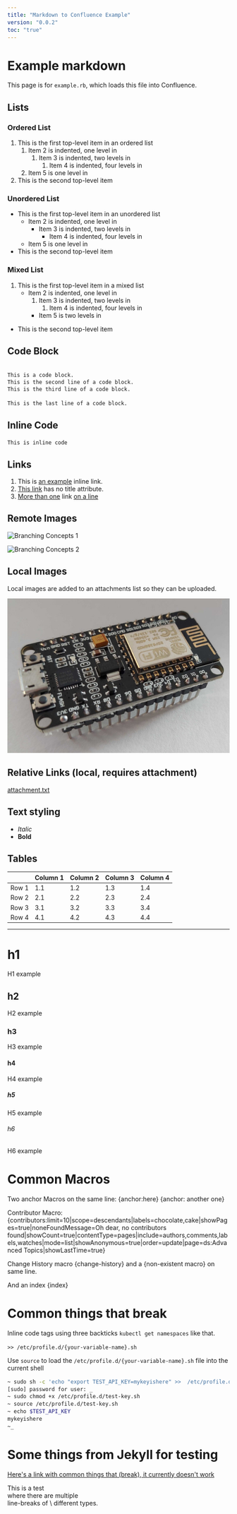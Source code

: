 ```yaml
---
title: "Markdown to Confluence Example"
version: "0.0.2"
toc: "true"
---
```


# Example markdown 

This page is for `example.rb`, which loads this file into Confluence.

## Lists

### Ordered List

1. This is the first top-level item in an ordered list
   1. Item 2 is indented, one level in
      1. Item 3 is indented, two levels in
            1. Item 4 is indented, four levels in
   2. Item 5 is one level in
2. This is the second top-level item

### Unordered List

- This is the first top-level item in an unordered list
  - Item 2 is indented, one level in
    - Item 3 is indented, two levels in
        - Item 4 is indented, four levels in
  - Item 5 is one level in
- This is the second top-level item

### Mixed List

1. This is the first top-level item in a mixed list
   - Item 2 is indented, one level in
     1. Item 3 is indented, two levels in
           1. Item 4 is indented, four levels in
     - Item 5 is two levels in
- This is the second top-level item

## Code Block

```text

This is a code block.
This is the second line of a code block.
This is the third line of a code block.

This is the last line of a code block.
```

## Inline Code

`This is inline code`


## Links

1. This is [an example](http://example.com/ "This is a title attribute") inline link.
1. [This link](http://example.com/) has no title attribute.
1. [More than one](http://example.com/) link [on a line](https://example.org)


## Remote Images

![Branching Concepts 1](http://git-scm.com/figures/18333fig0319-tn.png "Branching Map")

![Branching Concepts 2](http://git-scm.com/figures/18333fig0319-tn.png)

## Local Images

Local images are added to an attachments list so they can be uploaded.

![Data](./tests/assets/nodemcu-esp8266-amica.jpg "nodemcu-esp8266")


## Relative Links (local, requires attachment)

[attachment.txt](./tests/assets/test.txt)

## Text styling

- *Italic*
- **Bold**


## Tables

| | Column 1 | Column 2 | Column 3 | Column 4 |
|-| - | - | - | - |
|Row 1| 1.1 | 1.2 | 1.3 | 1.4 |
|Row 2| 2.1 | 2.2 | 2.3 | 2.4 |
|Row 3| 3.1 | 3.2 | 3.3 | 3.4 |
|Row 4| 4.1 | 4.2 | 4.3 | 4.4 |


---


# h1

H1 example

## h2

H2 example

### h3

H3 example

#### h4

H4 example

##### h5

H5 example

###### h6

H6 example

# Common Macros

Two anchor Macros on the same line: {anchor:here}  {anchor: another one}

Contributor Macro:
{contributors:limit=10|scope=descendants|labels=chocolate,cake|showPages=true|noneFoundMessage=Oh dear, no contributors found|showCount=true|contentType=pages|include=authors,comments,labels,watches|mode=list|showAnonymous=true|order=update|page=ds:Advanced Topics|showLastTime=true}

Change History macro {change-history} and a {non-existent macro} on same line.

And an index {index}

# Common things that break

Inline code tags using three backticks ``` kubectl get namespaces ``` like that.

`>> /etc/profile.d/{your-variable-name}.sh`

Use `source` to load the `/etc/profile.d/{your-variable-name}.sh` file into the current shell

```zsh
~ sudo sh -c 'echo "export TEST_API_KEY=mykeyishere" >>  /etc/profile.d/test-key.sh' 
[sudo] password for user: _
~ sudo chmod +x /etc/profile.d/test-key.sh 
~ source /etc/profile.d/test-key.sh 
~ echo $TEST_API_KEY
mykeyishere
~_
```

# Some things from Jekyll for testing

[Here's a link with common things that (break), it currently doesn't work](#common-things-that-break)

This is a test <br/> where there are multiple <br> line-breaks of \\ different types.